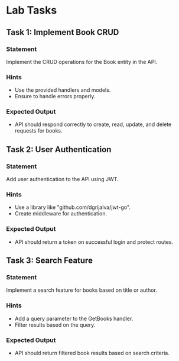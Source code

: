 # Lab Tasks

## Task 1: Implement Book CRUD
### Statement
Implement the CRUD operations for the Book entity in the API.
### Hints
- Use the provided handlers and models.
- Ensure to handle errors properly.
### Expected Output
- API should respond correctly to create, read, update, and delete requests for books.

## Task 2: User Authentication
### Statement
Add user authentication to the API using JWT.
### Hints
- Use a library like "github.com/dgrijalva/jwt-go".
- Create middleware for authentication.
### Expected Output
- API should return a token on successful login and protect routes.

## Task 3: Search Feature
### Statement
Implement a search feature for books based on title or author.
### Hints
- Add a query parameter to the GetBooks handler.
- Filter results based on the query.
### Expected Output
- API should return filtered book results based on search criteria.
